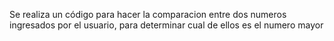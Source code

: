 Se realiza un código para hacer la comparacion entre dos numeros ingresados por el usuario, para determinar cual de ellos es el numero mayor

